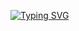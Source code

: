 [![Typing SVG](https://readme-typing-svg.demolab.com?font=Fira+Code&size=25&duration=4000&pause=1000&color=38BCF7&width=435&lines=Senior+Full+Stack+Engineer;TypeScript+%7C+JavaScript+Expert;React+%7C+Next.js+Specialist;Cloud+%7C+DevOps+Enthusiast)](https://git.io/typing-svg)

